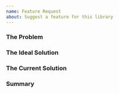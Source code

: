 ```yaml
---
name: Feature Request
about: Suggest a feature for this library
---
```


### The Problem

<!--
What problem is your feature trying to solve? What becomes easier or possible when this feature is implemented?
-->

### The Ideal Solution

<!--
What is your ideal solution to the problem? What would you like this feature to do?
-->

### The Current Solution

<!-- What is the current solution to the problem, if any? -->

### Summary

<!-- A short summary of your feature request. -->
